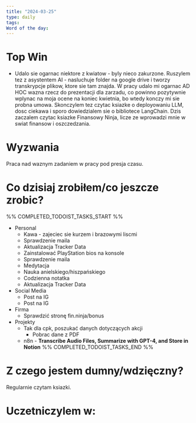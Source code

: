 ```yaml
---
title: "2024-03-25"
type: daily
tags: 
Word of the day:
---
```

# Top Win
- Udalo sie ogarnac niektore z kwiatow - byly nieco zakurzone. Ruszylem tez z asystentem AI - nasluchuje folder na google drive i tworzy transkrypcje plikow, ktore sie tam znajda. W pracy udalo mi ogarnac AD HOC wazna rzecz do prezentacji dla zarzadu, co powinno pozytywnie wplynac na moja ocene na koniec kwietnia, bo wtedy konczy mi sie probna umowa. Skonczylem tez czytac ksiazke o deployowaniu LLM, dosc ciekawa i sporo dowiedzialem sie o bibliotece LangChain. Dzis zaczalem czytac ksiazke Finansowy Ninja, licze ze wprowadzi mnie w swiat finansow i oszczedzania.
# Wyzwania
Praca nad waznym zadaniem w pracy pod presja czasu.

# Co dzisiaj zrobiłem/co jeszcze zrobic?
%% COMPLETED_TODOIST_TASKS_START %%
* Personal
    * Kawa - zajeciec sie kurzem i brazowymi liscmi 
    * Sprawdzenie maila 
    * Aktualizacja Tracker Data 
    * Zainstalować PlayStation bios na konsole 
    * Sprawdzenie maila 
    * Medytacja 
    * Nauka anielskiego/hiszpańskiego 
    * Codzienna notatka 
    * Aktualizacja Tracker Data 
* Social Media
    * Post na IG 
    * Post na IG 
* Firma
    * Sprawdzić stronę fin.ninja/bonus 
* Projekty
    * Tak dla cpk, poszukać danych dotyczących akcji 
        * Pobrac dane z PDF 
    * n8n - **Transcribe Audio Files, Summarize with GPT-4, and Store in Notion** 
%% COMPLETED_TODOIST_TASKS_END %%
# Z czego jestem dumny/wdzięczny?
Regularnie czytam ksiazki.
# Uczetniczylem w:
